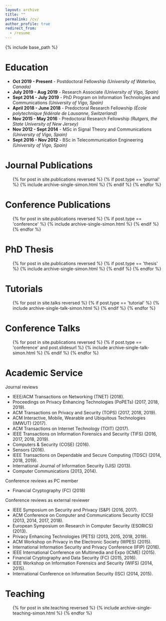 ```yaml
---
layout: archive
title: ""
permalink: /cv/
author_profile: true
redirect_from:
  - /resume
---
```


{% include base_path %}

Education
======
* **Oct 2019 - Present** - Postdoctoral Fellowship *(University of Waterloo, Canada)*
* **July 2019 - Aug 2019** - Research Associate *(University of Vigo, Spain)*
* **Sept 2014 - July 2019** - PhD Program on Information Technologies and Communications *(University of Vigo, Spain)*
* **April 2018 - June 2018** - Predoctoral Research Fellowship *(École polytechnique fédérale de Lausanne, Switzerland)*
* **Nov 2015 - May 2016** - Predoctoral Research Fellowship *(Rutgers, the State University of New Jersey)*
* **Nov 2012 - Sept 2014** - MSc in Signal Theory and Communications *(University of Vigo, Spain)*
* **Sept 2016 - Nov 2012** - BSc in Telecommunication Engineering *(University of Vigo, Spain)*


Journal Publications
======
  <ul>{% for post in site.publications reversed %}
    {% if post.type == 'journal' %}
      {% include archive-single-simon.html %}
    {% endif %}
  {% endfor %}</ul>

Conference Publications
======
  <ul>{% for post in site.publications reversed %}
    {% if post.type == 'conference' %}
      {% include archive-single-simon.html %}
    {% endif %}
  {% endfor %}</ul>

PhD Thesis
======
<ul>{% for post in site.publications reversed %}
  {% if post.type == 'thesis' %}
    {% include archive-single-simon.html %}
  {% endif %}
{% endfor %}</ul>

Tutorials
======
  <ul>{% for post in site.talks reversed %}
    {% if post.type == 'tutorial' %}
      {% include archive-single-talk-simon.html %}
    {% endif %}
  {% endfor %}</ul>

Conference Talks
======
<ul>{% for post in site.publications reversed %}
  {% if post.type == 'conference' and post.slidesurl %}
    {% include archive-single-talk-simon.html %}
  {% endif %}
{% endfor %}</ul>

Academic Service
======

Journal reviews
* IEEE/ACM Transactions on Networking (TNET) (2018).
* Proceedings on Privacy Enhancing Technologies (PoPETs) (2017, 2018, 2019).
* ACM Transactions on Privacy and Security (TOPS) (2017, 2018, 2019).
* ACM Interactive, Mobile, Wearable and Ubiquitous Technologies (IMWUT) (2017).
* ACM Transactions on Internet Technology (TOIT) (2017).
* IEEE Transactions on Information Forensics and Security (TIFS) (2016, 2017, 2018, 2019).
* Computers \& Security (COSE) (2016).
* Sensors (2016).
* IEEE Transactions on Dependable and Secure Computing (TDSC) (2014, 2018, 2019).
* International Journal of Information Security (IJIS) (2013).
* Computer Communications (2013, 2014).

Conference reviews as PC member
* Financial Cryptography (FC) (2018)

Conference reviews as external reviewer
* IEEE Symposium on Security and Privacy (S\&P) (2016, 2017).
* ACM Conference on Computer and Communications Security (CCS) (2013, 2014, 2017, 2018).
* European Symposium on Research in Computer Security (ESORICS) (2013).
* Privacy Enhancing Technologies (PETS) (2013, 2015, 2018, 2019).
* ACM Workshop on Privacy in the Electronic Society (WPES) (2015).
* International Information Security and Privacy Conference (IFIP) (2016).
* IEEE International Conference on Multimedia and Expo (ICME) (2015).
* Financial Cryptography and Data Security (FC) (2015, 2016).
* IEEE Workshop on Information Forensics and Security (WIFS) (2014, 2015).
* International Conference on Information Security (ISC) (2014, 2015).


Teaching
======
  <ul>{% for post in site.teaching reversed %}
    {% include archive-single-teaching-simon.html %}
  {% endfor %}</ul>
